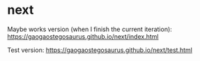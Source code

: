 # next

Maybe works version (when I finish the current iteration):
https://gaogaostegosaurus.github.io/next/index.html

Test version:
https://gaogaostegosaurus.github.io/next/test.html
